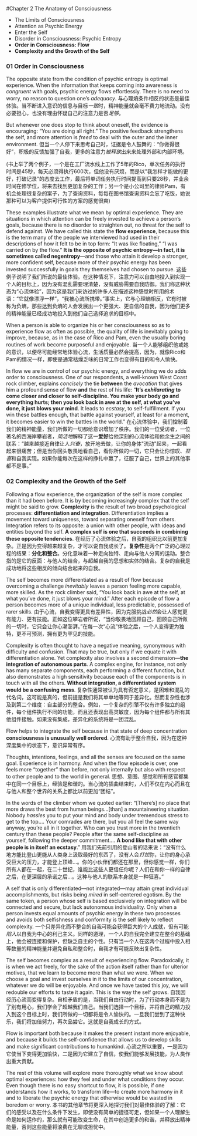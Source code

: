 #Chapter 2 The Anatomy of Consciousness
* The Limits of Consciousness 
* Attention as Psychic Energy 
* Enter the Self 
* Disorder in Consciousness: Psychic Entropy
* **Order in Consciousness: Flow** 
* **Complexity and the Growth of the Self** 

### 01 Order in Consciousness
The opposite state from the condition of psychic entropy is optimal experience. When the information that keeps coming into awareness is *congruent* with goals, psychic energy flows effortlessly. There is no need to worry, no reason to question one’s *adequacy*. 
与心理熵条件相反的状态是最佳体验。当不断进入意识的信息与目标*一致*时，精神能量就会毫不费力地流动。没有必要担心，也没有理由怀疑自己的注意力是否*足够*。

But whenever one does stop to think about oneself, the evidence is encouraging: “You are doing all right.” The positive feedback strengthens the self, and more attention is *freed* to deal with the outer and the inner environment.
但当一个人停下来思考自己时，证据是令人鼓舞的：“你做得很好”，积极的反馈加强了自我，更多的注意力*被释放*出来来处理外部和内部环境。

(书上举了两个例子，一个是在工厂流水线上工作了5年的Rico，单次任务的执行时间是45秒，每天必须得执行600次，但他没有厌烦，而是以"我怎样才能做的更好，打破记录"的态度去工作，最后将单词任务执行时间提高到只要28秒，并业余时间在修学位，将来去找到更加复杂的工作；另一个是小公司里的律师Pam，有机会处理很复杂的案子，为了查询资料，每每在图书馆查询资料会忘了吃饭，她说那种可以为客户提供可行性的方案的感觉很爽)

These examples illustrate what we mean by optimal experience. They are situations in which attention can be freely invested to achieve a person’s goals, because there is no disorder to straighten out, no threat for the self to defend against. We have called this state the **flow experience**, because this is the term many of the people we interviewed had used in their descriptions of how it felt to be in top form: “It was like floating,” “I was carried on by the flow.” **It is the opposite of psychic entropy—in fact, it is sometimes called negentropy**—and those who attain it develop a stronger, more confident self, because more of their psychic energy has been invested successfully in goals they themselves had chosen to pursue.
这些例子说明了我们所说的最佳体验。在这种情况下，注意力可以自由地投入到实现一个人的目标上，因为没有混乱需要理清楚，没有威胁需要自我防御。我们称这种状态为“心流体验”，因为这是我们采访过的许多人在描述这种感觉时所用的术语：“它就像漂浮一样”，“我被心流所携带。”事实上，它与心理熵相反，它有时被称为负熵，那些达到负熵的人会发展出一个更强大、更自信的自我，因为他们更多的精神能量已经成功地投入到他们自己选择追求的目标中。

When a person is able to organize his or her consciousness so as to experience flow as often as possible, the quality of life is inevitably going to improve, because, as in the case of Rico and Pam, even the usually boring routines of work become purposeful and enjoyable. 
当一个人能够组织他或她的意识，以便尽可能经常地体验心流，生活质量必然会提高，因为，就像Rico和Pam的情况一样，即使是通常枯燥乏味的日常工作也变得有目的和令人愉快。

In flow we are in control of our psychic energy, and everything we do adds order to consciousness. One of our respondents, a well-known West Coast rock climber, explains *concisely* the tie **between** the *avocation* that gives him a profound sense of flow **and** the rest of his life: “**It’s *exhilarating* to come closer and closer to self-discipline. You make your body go and everything hurts; then you look back in awe at the self, at what you’ve done, it just blows your mind**. It leads to *ecstasy*, to self-fulfillment. If you win these battles enough, that battle against yourself, at least for a moment, it becomes easier to win the battles in the world.”
在心流体验中，我们控制着我们的精神能量，我们所做的一切都给意识增加了秩序。我们的一位受访者，一位著名的西海岸攀岩者，*简洁地*解释了这一**爱好**给他深刻的心流体验和他余生之间的联系：“越来越接近自律让人*兴奋*，放开地去做，让你的身体"流动"起来，一起看起来很痛苦；但是当你回头敬畏地看自己，看你所做的一切，它只会让你惊叹、*狂喜*和自我实现。如果你能每次在这样的挣扎中赢了，征服了自己，世界上的其他事都不是事。”

### 02 Complexity and the Growth of the Self
Following a flow experience, the organization of the self is more complex than it had been before. It is by becoming increasingly complex that the self might be said to grow. **Complexity** is the result of two broad psychological processes: **differentiation and integration**. Differentiation implies a movement toward uniqueness, toward separating oneself from others. Integration refers to its opposite: a union with other people, with ideas and entities beyond the self. **A complex self is one that succeeds in combining these opposite tendencies**.
在经历了心流体验之后，自我的组织比以前更加复杂。正是因为变得越来越复杂，才可以说自我成长了。**复杂性**是两个广泛的心理过程的结果：**分化和整合**。分化意味着一种走向独特、走向与他人分离的运动。整合指的是它的反面：与他人的结合，与超越自我的思想和实体的结合。复杂的自我是成功地将这些相反的倾向结合起来的自我。

The self becomes more differentiated as a result of flow because overcoming a challenge *inevitably* leaves a person feeling more capable, more skilled. As the rock climber said, “You look back in awe at the self, at what you’ve done, it just blows your mind.” After each episode of flow a person becomes more of a unique individual, less predictable, possessed of rarer skills.
由于心流，自我变得更具有差异性，因为克服挑战*必然*会让人感觉更有能力、更有技能。正如这位攀岩者所说，“当你敬畏地回顾自己，回顾自己所做的一切时，它只会让你心潮澎湃。”在每一次“心流”体验之后，一个人变得更为独特，更不可预测，拥有更为罕见的技能。

Complexity is often thought to have a negative meaning, synonymous with difficulty and confusion. That may be true, but only if we equate it with differentiation alone. Yet complexity also involves a second dimension—**the integration of autonomous parts**. A complex engine, for instance, not only has many separate components, each performing a different function, but also demonstrates a high sensitivity because each of the components is in touch with all the others. **Without integration, a differentiated system would be a confusing mess**.
复杂性通常被认为具有否定意义，是困难和混乱的代名词，这可能是真的，但前提是我们将其单单地等同于差异化。然而复杂性也涉及到第二个维度：自主部分的整合。例如，一个复杂的引擎不仅有许多独立的组件，每个组件执行不同的功能，而且还表现出高灵敏度，因为每个组件都与所有其他组件接触。如果没有集成，差异化的系统将是一团混乱。

Flow helps to integrate the self because in that state of deep concentration **consciousness is unusually well ordered**. 
心流有助于整合自我，因为在这种深度集中的状态下，意识异常有序。

Thoughts, intentions, feelings, and all the senses are focused on the same goal. Experience is in harmony. And when the flow episode is over, one feels more “together” than before, not only internally but also with respect to other people and to the world in general. 
思想、意图、感觉和所有感官都集中在同一个目标上，经验是和谐的。当心流的插曲结束时，人们不仅在内心而且在与他人和整个世界的关系上都比以前更加“团结”。

In the words of the climber whom we quoted earlier: “[There’s] no place that more draws the best from human beings…[than] a mountaineering situation. Nobody *hassles* you to put your mind and body under tremendous stress to get to the top…. Your comrades are there, but you all feel the same way anyway, you’re all in it together. Who can you trust more in the twentieth century than these people? People after the same self-discipline as yourself, following the deeper commitment…. **A bond like that with other people is in itself an ecstasy**.”
用我们先前引用的登山者的话来说：“没有什么地方能比登山更能从人类身上汲取最好的东西了，没有人会*打扰*你，让你的身心承受巨大的压力，才能登上顶峰…。你的小伙伴们都还在那里，但你感觉一样，你们所有人都在一起，在二十世纪，谁能比这些人更信任你呢？人们在和你一样的自律之后，在更深层的承诺之后…。这种与他人的联系本身就是一种狂喜。”

A self that is only differentiated—not integrated—may attain great individual accomplishments, but risks being *mired* in self-centered egotism. By the same token, a person whose self is based exclusively on integration will be connected and secure, but lack autonomous individuality. Only when a person invests equal amounts of psychic energy in these two processes and avoids both selfishness and conformity is the self likely to reflect complexity.
一个只差异化而不整合的自我可能会获得巨大的个人成就，但有可能*陷入*以自我为中心的利己主义。同样的道理，一个人的自我完全建立在整合的基础上，他会被连接和保护，但缺乏自主的个性。只有当一个人在这两个过程中投入相等数量的精神能量并避免自私和整合时，自我才有可能反映出复杂性。

The self becomes complex as a result of experiencing flow. Paradoxically, it is when we act freely, for the sake of the action itself rather than for ulterior motives, that we learn to become more than what we were. When we choose a goal and invest ourselves in it to the limits of our concentration, whatever we do will be enjoyable. And once we have tasted this joy, we will redouble our efforts to taste it again. This is the way the self grows. 
自我因经历心流而变得复杂。自相矛盾的是，当我们自由行动时，为了行动本身而不是为了别有用心，我们学会了超越我们自己。当我们选择一个目标，并将自己的精力投入到这个目标上时，我们所做的一切都将是令人愉快的。一旦我们尝到了这种快乐，我们将加倍努力，再次品尝它。这就是自我成长的方式。

Flow is important both because it makes the present instant more enjoyable, and because it builds the self-confidence that allows us to develop skills and make significant contributions to humankind.
心流之所以重要，一是因为它使当下变得更加愉快，二是因为它建立了自信，使我们能够发展技能，为人类作出重大贡献。

The rest of this volume will explore more thoroughly what we know about optimal experiences: how they feel and under what conditions they occur. Even though there is no easy shortcut to flow, it is possible, if one understands how it works, to transform life—to create more harmony in it and to liberate the psychic energy that otherwise would be wasted in boredom or worry.
本书的其他章节将更深入地探讨我们对最佳体验的了解：它们的感受以及在什么条件下发生，即使没有简单的捷径可走，但如果一个人理解生命是如何运作的，那么就有可能改变生命，在其中创造更多的和谐，并释放出精神能量，否则这些能量将浪费在无聊或担忧中。

